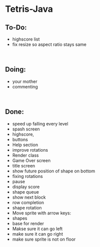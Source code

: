 # Tetris-Java

To-Do:
-
- highscore list
- fix resize so aspect ratio stays same

<br>

Doing:
-
- your mother
- commenting

<br>

Done: 
-
- speed up falling every level
- spash screen
- highscore,
- buttons
- Help section
- improve rotations
- Render class
- Game Over screen
- title screen
- show future position of shape on bottom
- fixing rotations
- pause
- display score
- shape queue
- show next block
- row completion
- shape rotation
- Move sprite with arrow keys:
- shapes
- base for render
- Makse sure it can go left
- make sure it can go right
- make sure sprite is not on floor
